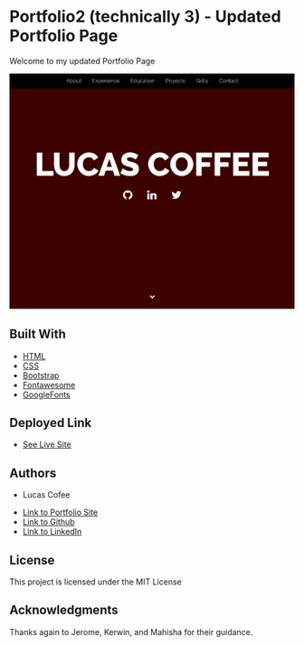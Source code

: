 # Portfolio2 (technically 3) - Updated Portfolio Page

Welcome to my updated Portfolio Page

![Demo Picture](assets/examplePic.PNG)


## Built With

* [HTML](https://developer.mozilla.org/en-US/docs/Web/HTML)
* [CSS](https://developer.mozilla.org/en-US/docs/Web/CSS)
* [Bootstrap](https://getbootstrap.com/)
* [Fontawesome](https://fontawesome.com/v4.7.0/)
* [GoogleFonts](https://fonts.google.com/)

## Deployed Link

* [See Live Site](https://kalashnikoffee.github.io/portfolio2/)


## Authors

* Lucas Cofee

- [Link to Portfolio Site](https://kalashnikoffee.github.io/responsive-bio/)
- [Link to Github](https://github.com/kalashnikoffee)
- [Link to LinkedIn](https://www.linkedin.com/in/lucas-coffee-08853719/)

## License

This project is licensed under the MIT License 

## Acknowledgments

Thanks again to Jerome, Kerwin, and Mahisha for their guidance.